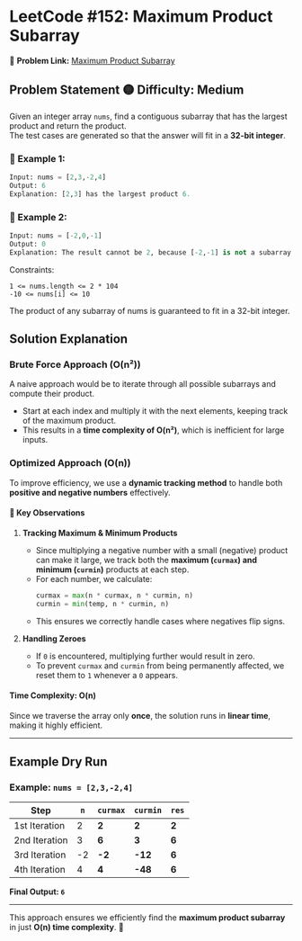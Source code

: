 #  LeetCode #152: Maximum Product Subarray  
🔗 **Problem Link:** [Maximum Product Subarray](https://leetcode.com/problems/maximum-product-subarray/)  


##  Problem Statement  🟡 **Difficulty:** Medium
Given an integer array `nums`, find a contiguous subarray that has the largest product and return the product.  
The test cases are generated so that the answer will fit in a **32-bit integer**.  

### 🔹 Example 1:  
```python
Input: nums = [2,3,-2,4]
Output: 6
Explanation: [2,3] has the largest product 6.
```
### 🔹 Example 2:  

```python
Input: nums = [-2,0,-1]
Output: 0
Explanation: The result cannot be 2, because [-2,-1] is not a subarray.
```
Constraints:
```
1 <= nums.length <= 2 * 104
-10 <= nums[i] <= 10
```
The product of any subarray of nums is guaranteed to fit in a 32-bit integer.

##  Solution Explanation  

###  **Brute Force Approach** (O(n²))  
A naive approach would be to iterate through all possible subarrays and compute their product.  
- Start at each index and multiply it with the next elements, keeping track of the maximum product.  
- This results in a **time complexity of O(n²)**, which is inefficient for large inputs.  

###  **Optimized Approach (O(n))**  
To improve efficiency, we use a **dynamic tracking method** to handle both **positive and negative numbers** effectively.  

#### 🔹 **Key Observations**  
1. **Tracking Maximum & Minimum Products**  
   - Since multiplying a negative number with a small (negative) product can make it large, we track both the **maximum (`curmax`) and minimum (`curmin`)** products at each step.  
   - For each number, we calculate:  
     ```python
     curmax = max(n * curmax, n * curmin, n)
     curmin = min(temp, n * curmin, n)
     ```
   - This ensures we correctly handle cases where negatives flip signs.  

2. **Handling Zeroes**  
   - If `0` is encountered, multiplying further would result in zero.  
   - To prevent `curmax` and `curmin` from being permanently affected, we reset them to `1` whenever a `0` appears.  

####  **Time Complexity: O(n)**  
Since we traverse the array only **once**, the solution runs in **linear time**, making it highly efficient.  

---

##  **Example Dry Run**  
### Example: `nums = [2,3,-2,4]`  

| Step | `n` | `curmax` | `curmin` | `res` |
|------|----|--------|--------|------|
| 1st Iteration | 2 | **2** | **2** | **2** |
| 2nd Iteration | 3 | **6** | **3** | **6** |
| 3rd Iteration | -2 | **-2** | **-12** | **6** |
| 4th Iteration | 4 | **4** | **-48** | **6** |

**Final Output: `6`**   

---

This approach ensures we efficiently find the **maximum product subarray** in just **O(n) time complexity**. 🚀  
 

